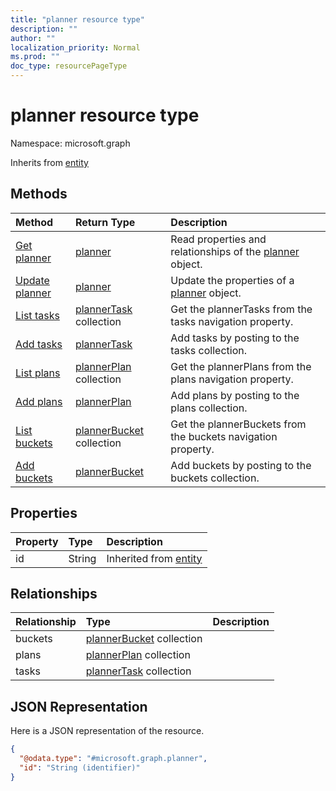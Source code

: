 ```yaml
---
title: "planner resource type"
description: ""
author: ""
localization_priority: Normal
ms.prod: ""
doc_type: resourcePageType
---
```


# planner resource type


Namespace: microsoft.graph




Inherits from [entity](../resources/entity.md)

## Methods
|Method|Return Type|Description|
|:---|:---|:---|
|[Get planner](../api/planner-get.md)|[planner](../resources/planner.md)|Read properties and relationships of the [planner](../resources/planner.md) object.|
|[Update planner](../api/planner-update.md)|[planner](../resources/planner.md)|Update the properties of a [planner](../resources/planner.md) object.|
|[List tasks](../api/planner-list-tasks.md)|[plannerTask](../resources/plannertask.md) collection|Get the plannerTasks from the tasks navigation property.|
|[Add tasks](../api/planner-post-tasks.md)|[plannerTask](../resources/plannertask.md)|Add tasks by posting to the tasks collection.|
|[List plans](../api/planner-list-plans.md)|[plannerPlan](../resources/plannerplan.md) collection|Get the plannerPlans from the plans navigation property.|
|[Add plans](../api/planner-post-plans.md)|[plannerPlan](../resources/plannerplan.md)|Add plans by posting to the plans collection.|
|[List buckets](../api/planner-list-buckets.md)|[plannerBucket](../resources/plannerbucket.md) collection|Get the plannerBuckets from the buckets navigation property.|
|[Add buckets](../api/planner-post-buckets.md)|[plannerBucket](../resources/plannerbucket.md)|Add buckets by posting to the buckets collection.|

## Properties
|Property|Type|Description|
|:---|:---|:---|
|id|String| Inherited from [entity](../resources/entity.md)|

## Relationships
|Relationship|Type|Description|
|:---|:---|:---|
|buckets|[plannerBucket](../resources/plannerbucket.md) collection||
|plans|[plannerPlan](../resources/plannerplan.md) collection||
|tasks|[plannerTask](../resources/plannertask.md) collection||

## JSON Representation
Here is a JSON representation of the resource.
<!-- {
  "blockType": "resource",
  "keyProperty": "id",
  "@odata.type": "microsoft.graph.planner",
  "baseType": "microsoft.graph.entity",
  "openType": false
}
-->
``` json
{
  "@odata.type": "#microsoft.graph.planner",
  "id": "String (identifier)"
}
```

